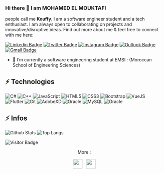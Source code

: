 ### Hi there 👋 I am **MOHAMED EL MOUKTAFI**

people call me **Kouffy**. I am a software engineer student and a tech enthusiast.
I am always open to collaborating on projects and innovative/disruptive ideas. Find out more about me & feel free to connect with me here:

[![Linkedin Badge](https://img.shields.io/badge/-MOHAMED%20EL%20MOUKTAFI-blue?style=flat-square&logo=Linkedin&logoColor=white&link=https://www.linkedin.com/in/el-mouktafi-mohamed-702969180/)](https://www.linkedin.com/in/el-mouktafi-mohamed-702969180/)
[![Twitter Badge](https://img.shields.io/badge/-medkouffy-1da1f2?style=flat-square&logo=twitter&logoColor=white&link=https://twitter.com/medkouffy)](https://twitter.com/medkouffy)
[![Instagram Badge](https://img.shields.io/badge/-mohamademoktafi-purple?style=flat-square&logo=instagram&logoColor=white&link=https://www.instagram.com/mohamademoktafi/)](https://www.instagram.com/mohamademoktafi/)
[![Outlook Badge](http://img.shields.io/badge/-mohamade11@live.fr-purple?style=flat-square&logo=Microsoft%20Outlook&logoColor=white&link=mailto:mohamade11@live.fr)](mailto:mohamade11@live.fr)
[![Gmail Badge](https://img.shields.io/badge/-mohamedelmouktafi@gmail.com-c14438?style=flat-square&logo=Gmail&logoColor=white&link=mailto:mohamedelmouktafi@gmail.com)](mailto:mohamedelmouktafi@gmail.com)

- 🔭 I’m currently a software engineering student at EMSI : (Moroccan School of Engineering Sciences) 

## ⚡ Technologies

![C#](https://img.shields.io/badge/c%23%20-%23239120.svg?&style=flat-square&logo=c-sharp&logoColor=white)
![C++](https://img.shields.io/badge/c++%20-%2300599C.svg?&style=flat-square&logo=c%2B%2B&ogoColor=white)
![JavaScript](https://img.shields.io/badge/-JavaScript-black?style=flat-square&logo=javascript)
![HTML5](https://img.shields.io/badge/-HTML5-E34F26?style=flat-square&logo=html5&logoColor=white)
![CSS3](https://img.shields.io/badge/-CSS3-1572B6?style=flat-square&logo=css3)
![Bootstrap](https://img.shields.io/badge/-Bootstrap-563D7C?style=flat-square&logo=bootstrap)
![VueJS](https://img.shields.io/badge/vuejs%20-%2335495e.svg?&style=flat-square&logo=vue.js&logoColor=%234FC08D)
![Flutter](https://img.shields.io/badge/Flutter%20-%2302569B.svg?&style=flat-square&logo=Flutter&logoColor=white)
![Git](https://img.shields.io/badge/-Git-black?style=flat-square&logo=git)
![AdobeXD](https://img.shields.io/badge/adobe%20xd%20-%23FF26BE.svg?&style=flat-square&logo=adobe%20xd&logoColor=white)
![Oracle](https://img.shields.io/badge/oracle%20-%23F00000.svg?&style=flat-square&logo=oracle&logoColor=white)
![MySQL](https://img.shields.io/badge/mysql-%2300f.svg?&style=flat-square&logo=mysql&logoColor=white)
![Oracle](https://img.shields.io/badge/oracle%20-%23F00000.svg?&style=flat-square&logo=oracle&logoColor=white)

## ⚡ Infos

![Github Stats](https://github-readme-stats.vercel.app/api?username=Kouffy&count_private=true&show_icons=true)
![Top Langs](https://github-readme-stats.vercel.app/api/top-langs/?username=Kouffy&hide=TeX&layout=compact)

![Visitor Badge](https://visitor-badge.laobi.icu/badge?page_id=Kouffy)
<p align='center'> More :</p>
<p align='center'>
<a href="https://dev.to/kouffy"><img height="30" src="https://github.com/stephenajulu/WaylonWalker/blob/main/icon/dev.png?raw=true"></a>&nbsp;&nbsp;
  <a href="https://medium.com/@mohamedelmouktafi_85921"><img height="30" src="https://miro.medium.com/max/3150/1*sHhtYhaCe2Uc3IU0IgKwIQ.png?raw=true"></a>
</p>
